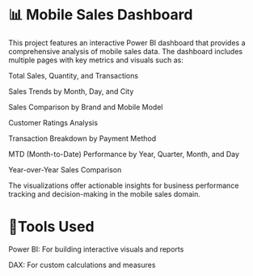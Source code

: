  # 📊 Mobile Sales Dashboard 
This project features an interactive Power BI dashboard that provides a comprehensive analysis of mobile sales data. The dashboard includes multiple pages with key metrics and visuals such as:

Total Sales, Quantity, and Transactions

Sales Trends by Month, Day, and City

Sales Comparison by Brand and Mobile Model

Customer Ratings Analysis

Transaction Breakdown by Payment Method

MTD (Month-to-Date) Performance by Year, Quarter, Month, and Day

Year-over-Year Sales Comparison

The visualizations offer actionable insights for business performance tracking and decision-making in the mobile sales domain.
# 🔧Tools Used
Power BI: For building interactive visuals and reports

DAX: For custom calculations and measures

